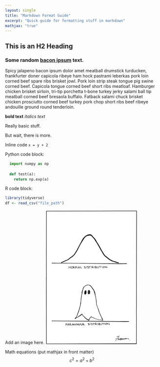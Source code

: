 ```yaml
---
layout: single
title: "Markdown Format Guide"
excerpt: "Quick guide for formatting stuff in markdown"
mathjax: "true"
---
```


## This is an H2 Heading

### Some random [bacon ipsum](https://baconipsum.com/?paras=5&type=all-meat&start-with-lorem=1&make-it-spicy=1) text.

Spicy jalapeno bacon ipsum dolor amet meatball drumstick turducken, frankfurter doner capicola ribeye ham hock pastrami leberkas pork loin corned beef spare ribs brisket jowl. Pork loin strip steak tongue pig swine corned beef. Capicola tongue corned beef short ribs meatloaf. Hamburger chicken brisket sirloin, tri-tip porchetta t-bone turkey jerky salami ball tip meatball corned beef bresaola buffalo. Fatback salami chuck brisket chicken prosciutto corned beef turkey pork chop short ribs beef ribeye andouille ground round tenderloin.

**bold text**
*italics text*

Really basic stuff.

But wait, there is more.

Inline code `x = y + 2`

Python code block:
```python
  import numpy as np

  def test(a):
    return np.exp(a)
```

R code block:
```r
library(tidyverse)
df <- read_csv("file_path")
```

Add an image here.
<img src="https://raw.githubusercontent.com/hminluo/hminluo.github.io/master/assets/images/paranormal_distribution.png" alt="Test image">

Math equations (put mathjax in front matter)
$$c^2 = a^2 + b^2$$
